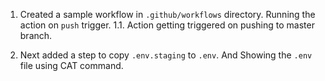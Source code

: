 1. Created a sample workflow in `.github/workflows` directory. Running the action on `push` trigger.
   1.1. Action getting triggered on pushing to master branch.

2. Next added a step to copy `.env.staging` to `.env`. And Showing the `.env` file using CAT command.
